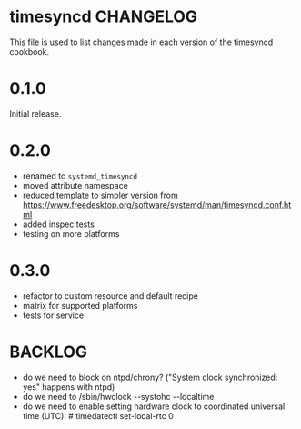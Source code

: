 # timesyncd CHANGELOG

This file is used to list changes made in each version of the timesyncd cookbook.

# 0.1.0

Initial release.

# 0.2.0

- renamed to `systemd_timesyncd`
- moved attribute namespace
- reduced template to simpler version from https://www.freedesktop.org/software/systemd/man/timesyncd.conf.html
- added inspec tests
- testing on more platforms

# 0.3.0

- refactor to custom resource and default recipe
- matrix for supported platforms
- tests for service

# BACKLOG
- do we need to block on ntpd/chrony? ("System clock synchronized: yes" happens with ntpd)
- do we need to /sbin/hwclock --systohc --localtime
- do we need to enable setting hardware clock to coordinated universal time (UTC): # timedatectl set-local-rtc 0
